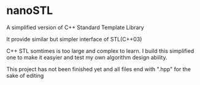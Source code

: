 # nanoSTL

A simplified version of C++ Standard Template Library

It provide similar but simpler interface of STL(C++03)

C++ STL somtimes is too large and complex to learn. I build this simplified one to make it easyier and test my own algorithm design ability.

This project has not been finished yet and all files end with ".hpp" for the sake of editing